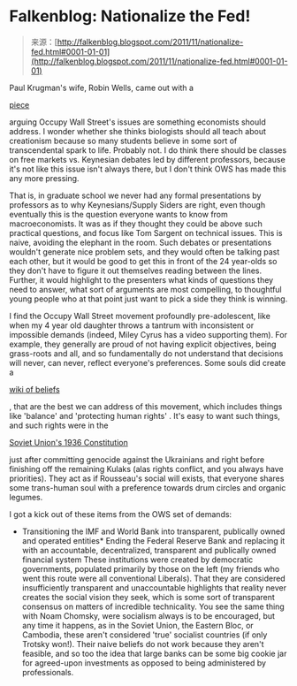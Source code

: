 <!--yml
category: 未分类
date: 2024-05-12 20:38:50
-->

# Falkenblog: Nationalize the Fed!

> 来源：[http://falkenblog.blogspot.com/2011/11/nationalize-fed.html#0001-01-01](http://falkenblog.blogspot.com/2011/11/nationalize-fed.html#0001-01-01)

Paul Krugman's wife, Robin Wells, came out with a

[piece](http://ineteconomics.org/blog/inet/robin-wells-we-are-greg-mankiw%E2%80%A6-or-not)

arguing Occupy Wall Street's issues are something economists should address. I wonder whether she thinks biologists should all teach about creationism because so many students believe in some sort of transcendental spark to life. Probably not. I do think there should be classes on free markets vs. Keynesian debates led by different professors, because it's not like this issue isn't always there, but I don't think OWS has made this any more pressing.

That is, in graduate school we never had any formal presentations by professors as to why Keynesians/Supply Siders are right, even though eventually this is the question everyone wants to know from macroeconomists. It was as if they thought they could be above such practical questions, and focus like Tom Sargent on technical issues. This is naive, avoiding the elephant in the room. Such debates or presentations wouldn't generate nice problem sets, and they would often be talking past each other, but it would be good to get this in front of the 24 year-olds so they don't have to figure it out themselves reading between the lines. Further, it would highlight to the presenters what kinds of questions they need to answer, what sort of arguments are most compelling, to thoughtful young people who at that point just want to pick a side they think is winning.

I find the Occupy Wall Street movement profoundly pre-adolescent, like when my 4 year old daughter throws a tantrum with inconsistent or impossible demands (indeed, Miley Cyrus has a video supporting them). For example, they generally are proud of not having explicit objectives, being grass-roots and all, and so fundamentally do not understand that decisions will never, can never, reflect everyone's preferences. Some souls did create a

[wiki of beliefs](http://freenetworkmovement.org/commons/index.php?title=Liberty_Square_Blueprint)

, that are the best we can address of this movement, which includes things like 'balance' and 'protecting human rights' . It's easy to want such things, and such rights were in the

[Soviet Union's 1936 Constitution](http://www.departments.bucknell.edu/russian/const/77cons02.html)

just after committing genocide against the Ukrainians and right before finishing off the remaining Kulaks (alas rights conflict, and you always have priorities). They act as if Rousseau's social will exists, that everyone shares some trans-human soul with a preference towards drum circles and organic legumes.

I got a kick out of these items from the OWS set of demands:

*   Transitioning the IMF and World Bank into transparent, publically owned and operated entities*   Ending the Federal Reserve Bank and replacing it with an accountable, decentralized, transparent and publically owned financial system
These institutions were created by democratic governments, populated primarily by those on the left (my friends who went this route were all conventional Liberals). That they are considered insufficiently transparent and unaccountable highlights that reality never creates the social vision they seek, which is some sort of transparent consensus on matters of incredible technicality. You see the same thing with Noam Chomsky, were socialism always is to be encouraged, but any time it happens, as in the Soviet Union, the Eastern Bloc, or Cambodia, these aren't considered 'true' socialist countries (if only Trotsky won!). Their naive beliefs do not work because they aren't feasible, and so too the idea that large banks can be some big cookie jar for agreed-upon investments as opposed to being administered by professionals.